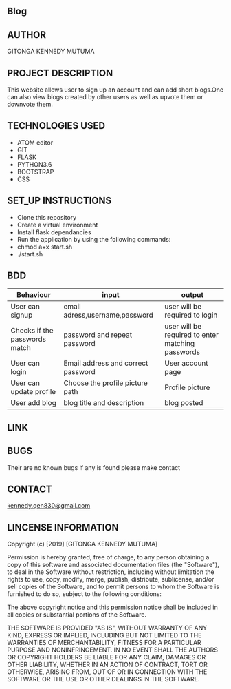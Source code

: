 ## Blog
## AUTHOR
GITONGA KENNEDY MUTUMA
## PROJECT DESCRIPTION
This website allows user to sign up an account and can add short blogs.One can also view blogs created by other users as well as upvote them or downvote them.
## TECHNOLOGIES USED
 * ATOM editor
 * GIT
 * FLASK
 * PYTHON3.6
 * BOOTSTRAP
 * CSS
 ## SET_UP INSTRUCTIONS
* Clone this repository
* Create a virtual environment
* Install flask dependancies
* Run the application by using the following commands:
*  chmod a+x start.sh
* ./start.sh

 ## BDD
 |       Behaviour                     | input                                  |   output              |
 |------------|-----------|----------------|                    
 | User can signup	|  email adress,username,password	| user will be required to login    |
| Checks if the passwords match |	password and repeat password	| user will be required to enter matching passwords|
| User can login	|  Email address and correct password	| User account page |
| User can update profile | Choose the profile picture path | Profile picture |
| User add blog  | blog title and description  | blog posted   |
## LINK

## BUGS
Their are no known bugs if any is found please make contact
## CONTACT
kennedy.qen830@gmail.com

## LINCENSE INFORMATION

Copyright (c) [2019] [GITONGA KENNEDY MUTUMA]

Permission is hereby granted, free of charge, to any person obtaining a copy of this software and associated documentation files (the "Software"), to deal in the Software without restriction, including without limitation the rights to use, copy, modify, merge, publish, distribute, sublicense, and/or sell copies of the Software, and to permit persons to whom the Software is furnished to do so, subject to the following conditions:

The above copyright notice and this permission notice shall be included in all copies or substantial portions of the Software.

THE SOFTWARE IS PROVIDED "AS IS", WITHOUT WARRANTY OF ANY KIND, EXPRESS OR IMPLIED, INCLUDING BUT NOT LIMITED TO THE WARRANTIES OF MERCHANTABILITY, FITNESS FOR A PARTICULAR PURPOSE AND NONINFRINGEMENT. IN NO EVENT SHALL THE AUTHORS OR COPYRIGHT HOLDERS BE LIABLE FOR ANY CLAIM, DAMAGES OR OTHER LIABILITY, WHETHER IN AN ACTION OF CONTRACT, TORT OR OTHERWISE, ARISING FROM, OUT OF OR IN CONNECTION WITH THE SOFTWARE OR THE USE OR OTHER DEALINGS IN THE SOFTWARE.
